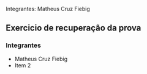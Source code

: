
Integrantes: Matheus Cruz Fiebig

## Exercicio de recuperação da prova 

### Integrantes

* Matheus Cruz Fiebig
* Item 2
